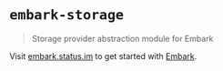 # `embark-storage`

> Storage provider abstraction module for Embark

Visit [embark.status.im](https://embark.status.im/) to get started with
[Embark](https://github.com/embark-framework/embark).
